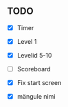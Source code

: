 ## TODO

- [x] Timer 
- [x] Level 1
- [x] Levelid 5-10
- [ ] Scoreboard
- [x] Fix start screen
- [x] mängule nimi

